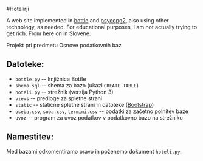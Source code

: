 #Hotelirji

A web site implemented in [bottle](http://bottlepy.org/) and [psycopg2](http://www.stickpeople.com/projects/python/win-psycopg/), also using other technology, as needed. For educational purposes, I am not actually trying to get rich.
From here on in Slovene.

Projekt pri predmetu Osnove podatkovnih baz

## Datoteke:
* `bottle.py` -- knjižnica Bottle
* `shema.sql` -- shema za bazo (ukazi `CREATE TABLE`)
* `hoteli.py` -- strežnik (verzija Python 3)
* `views` -- predloge za spletne strani 
* `static` -- statične spletne strani in datoteke ([Bootstrap](http://getbootstrap.com/))
* `oseba.csv`, `soba.csv`, `termini.csv`  -- podatki za začetno polnitev baze
* `uvoz` -- program za uvoz podatkov v podatkovno bazo na strežniku

## Namestitev:
Med bazami odkomentiramo pravo in poženemo dokument `hoteli.py`.
